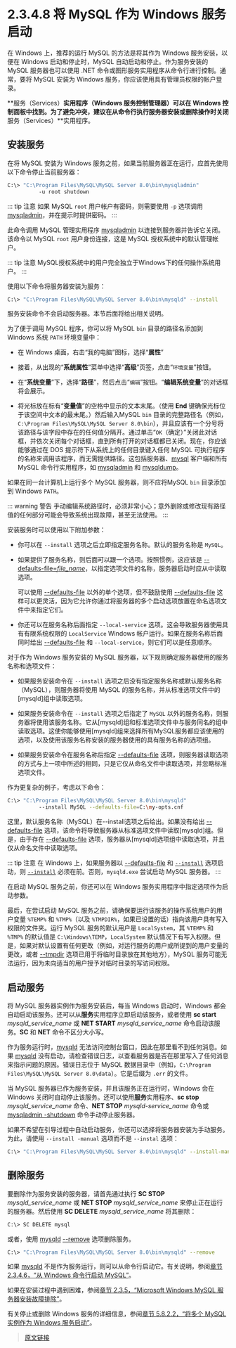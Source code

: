 # 2.3.4.8 将 MySQL 作为 Windows 服务启动

在 Windows 上，推荐的运行 MySQL 的方法是将其作为 Windows 服务安装，以便在 Windows 启动和停止时，MySQL 自动启动和停止。作为服务安装的 MySQL 服务器也可以使用 .NET 命令或图形服务实用程序从命令行进行控制。通常，要将 MySQL 安装为 Windows 服务，你应该使用具有管理员权限的帐户登录。

**服务（Services）**实用程序（Windows **服务控制管理器**）可以在 Windows 控制面板中找到。为了避免冲突，建议在从命令行执行服务器安装或删除操作时关闭**服务（Services）**实用程序。

## 安装服务

在将 MySQL 安装为 Windows 服务之前，如果当前服务器正在运行，应首先使用以下命令停止当前服务器：

```bash
C:\> "C:\Program Files\MySQL\MySQL Server 8.0\bin\mysqladmin"
          -u root shutdown
```

::: tip 注意
如果 MySQL `root` 用户帐户有密码，则需要使用 `-p` 选项调用 [mysqladmin](/4/4.5/4.5.2/mysqladmin.html)，并在提示时提供密码。
:::

此命令调用 MySQL 管理实用程序 [mysqladmin](/4/4.5/4.5.2/mysqladmin.html) 以连接到服务器并告诉它关闭。该命令以 MySQL `root` 用户身份连接，这是 MySQL 授权系统中的默认管理帐户。

::: tip 注意
MySQL授权系统中的用户完全独立于Windows下的任何操作系统用户。
:::

使用以下命令将服务器安装为服务：

```bash
C:\> "C:\Program Files\MySQL\MySQL Server 8.0\bin\mysqld" --install
```

服务安装命令不会启动服务器。本节后面将给出相关说明。

为了便于调用 MySQL 程序，你可以将 MySQL `bin` 目录的路径名添加到 Windows 系统 `PATH` 环境变量中：

- 在 Windows 桌面，右击“我的电脑”图标，选择“**属性**”

- 接着，从出现的“**系统属性**”菜单中选择“**高级**”页签，点击“`环境变量`”按钮。

- 在“**系统变量**”下，选择“**路径**”，然后点击“`编辑`”按钮。“**编辑系统变量**”的对话框将会展示。

- 将光标放在标有“**变量值**”的空格中显示的文本末尾。（使用 **End** 键确保光标位于该空间中文本的最末尾。）然后输入MySQL `bin` 目录的完整路径名（例如，`C:\Program Files\MySQL\MySQL Server 8.0\bin`），并且应该有一个分号将该路径与该字段中存在的任何值分隔开。通过单击“`OK`（确定）”关闭此对话框，并依次关闭每个对话框，直到所有打开的对话框都已关闭。现在，你应该能够通过在 DOS 提示符下从系统上的任何目录键入任何 MySQL 可执行程序的名称来调用该程序，而无需提供路径。这包括服务器、[mysql](/4/4.5/4.5.1/mysql.html) 客户端和所有 MySQL 命令行实用程序，如 [mysqladmin](/4/4.5/4.5.2/mysqladmin.html) 和 [mysqldump](/4/4.5/4.5.4/mysqldump.html)。

如果在同一台计算机上运行多个 MySQL 服务器，则不应将MySQL `bin` 目录添加到 Windows `PATH`。

::: warning 警告
手动编辑系统路径时，必须非常小心；意外删除或修改现有路径值的任何部分可能会导致系统出现故障，甚至无法使用。
:::

安装服务时可以使用以下附加参数：

- 你可以在 `--install` 选项之后立即指定服务名称。默认的服务名称是 `MySQL`。

- 如果提供了服务名称，则后面可以跟一个选项。按照惯例，这应该是 [--defaults-file=*file_name*](/4/4.2/4.2.2/4.2.2.3/option-file-options.html)，以指定选项文件的名称，服务器启动时应从中读取选项。

    可以使用 [--defaults-file](/4/4.2/4.2.2/4.2.2.3/option-file-options.html) 以外的单个选项，但不鼓励使用 [--defaults-file](/4/4.2/4.2.2/4.2.2.3/option-file-options.html) 这样可以更灵活，因为它允许你通过将服务器的多个启动选项放置在命名选项文件中来指定它们。

- 你还可以在服务名称后面指定 `--local-service` 选项。这会导致服务器使用具有有限系统权限的 `LocalService` Windows 帐户运行。如果在服务名称后面同时给出 [--defaults-file](/4/4.2/4.2.2/4.2.2.3/option-file-options.html) 和 `--local-service`，则它们可以是任意顺序。

对于作为 Windows 服务安装的 MySQL 服务器，以下规则确定服务器使用的服务名称和选项文件：

- 如果服务安装命令在 `--install` 选项之后没有指定服务名称或默认服务名称（MySQL），则服务器将使用 MySQL 的服务名称，并从标准选项文件中的[mysqld]组中读取选项。

- 如果服务安装命令在 `--install` 选项之后指定了 `MySQL` 以外的服务名称，则服务器将使用该服务名称。它从[mysqld]组和标准选项文件中与服务同名的组中读取选项。这使你能够使用[mysqld]组来选择所有MySQL服务都应该使用的选项，以及使用该服务名称安装的服务器使用的具有服务名称的选项组。

- 如果服务安装命令在服务名称后指定 [--defaults-file](/4/4.2/4.2.2/4.2.2.3/option-file-options.html) 选项，则服务器读取选项的方式与上一项中所述的相同，只是它仅从命名文件中读取选项，并忽略标准选项文件。

作为更复杂的例子，考虑以下命令：

```bash
C:\> "C:\Program Files\MySQL\MySQL Server 8.0\bin\mysqld"
          --install MySQL --defaults-file=C:\my-opts.cnf
```

这里，默认服务名称（MySQL）在--install选项之后给出。如果没有给出 [--defaults-file](/4/4.2/4.2.2/4.2.2.3/option-file-options.html) 选项，该命令将导致服务器从标准选项文件中读取[mysqld]组。但是，由于存在 [--defaults-file](/4/4.2/4.2.2/4.2.2.3/option-file-options.html) 选项，服务器从[mysqld]选项组中读取选项，并且仅从命名文件中读取选项。

::: tip 注意
在 Windows 上，如果服务器以 [--defaults-file](/4/4.2/4.2.2/4.2.2.3/option-file-options.html) 和 [`--install`](/5/5.1/5.1.7/server-options.html) 选项启动，则 [`--install`](/5/5.1/5.1.7/server-options.html) 必须在前。否则，`mysqld.exe` 尝试启动 MySQL 服务器。
:::

在启动 MySQL 服务之前，你还可以在 Windows 服务实用程序中指定选项作为启动参数。

最后，在尝试启动 MySQL 服务之前，请确保要运行该服务的操作系统用户的用户变量 `%TEMP%` 和 `%TMP%`（以及 `%TMPDIR%`，如果已设置的话）指向该用户具有写入权限的文件夹。运行 MySQL 服务的默认用户是 `LocalSystem`，其 `%TEMP%` 和 `%TMP%` 的默认值是 `C:\Windows\TEMP`，`LocalSystem` 默认情况下有写入权限。但是，如果对默认设置有任何更改（例如，对运行服务的用户或所提到的用户变量的更改，或者 [--tmpdir](/5/5.1/5.1.7/server-options.html) 选项已用于将临时目录放在其他地方），MySQL 服务可能无法运行，因为未向适当的用户授予对临时目录的写访问权限。

## 启动服务

将 MySQL 服务器实例作为服务安装后，每当 Windows 启动时，Windows 都会自动启动该服务。还可以从**服务**实用程序立即启动该服务，或者使用 **sc start** *mysqld_service_name* 或 **NET START** *mysqld_service_name* 命令启动该服务。**SC** 和 **NET** 命令不区分大小写。

作为服务运行时，[mysqld](/4/4.3/4.3.1/mysqld.html) 无法访问控制台窗口，因此在那里看不到任何消息。如果 [mysqld](/4/4.3/4.3.1/mysqld.html) 没有启动，请检查错误日志，以查看服务器是否在那里写入了任何消息来指示问题的原因。错误日志位于 MySQL 数据目录中（例如，`C:\Program Files\MySQL\MySQL Server 8.0\data`）。它是后缀为 `.err` 的文件。

当 MySQL 服务器已作为服务安装，并且该服务正在运行时，Windows 会在 Windows 关闭时自动停止该服务。还可以使用**服务**实用程序、**sc stop** *mysqld_service_name* 命令、**NET STOP** *mysqld-service_name* 命令或 [mysqladmin -shutdown](/4/4.5/4.5.2/mysqladmin.html) 命令手动停止服务器。

如果不希望在引导过程中自动启动服务，你还可以选择将服务器安装为手动服务。为此，请使用 `--install -manual` 选项而不是 `--instal` 选项：

```bash
C:\> "C:\Program Files\MySQL\MySQL Server 8.0\bin\mysqld" --install-manual
```

## 删除服务

要删除作为服务安装的服务器，请首先通过执行 **SC STOP** *mysqld_service_name* 或 **NET STOP** *mysqld_service_name* 来停止正在运行的服务器。然后使用 **SC DELETE** *mysqld_service_name* 将其删除：

```bash
C:\> SC DELETE mysql
```

或者，使用 [mysqld](/4/4.3/4.3.1/mysqld.html) [--remove](/5/5.1/5.1.7/server-options.html) 选项删除服务。

```bash
C:\> "C:\Program Files\MySQL\MySQL Server 8.0\bin\mysqld" --remove
```

如果 [mysqld](/4/4.3/4.3.1/mysqld.html) 不是作为服务运行，则可以从命令行启动它。有关说明，参阅[章节 2.3.4.6，“从 Windows 命令行启动 MySQL”](/2/2.3/2.3.4/2.3.4.6/windows-start-command-line.html)。

如果在安装过程中遇到困难，参阅[章节 2.3.5，“Microsoft Windows MySQL 服务器安装故障排除”](/2/2.3/2.3.5/windows-troubleshooting.html)。

有关停止或删除 Windows 服务的详细信息，参阅[章节 5.8.2.2，“将多个 MySQL 实例作为 Windows 服务启动”](/5/5.8/5.8.2/5.8.2.2/multiple-windows-services.html)。

> [原文链接](https://dev.mysql.com/doc/refman/8.0/en/windows-start-service.html)
